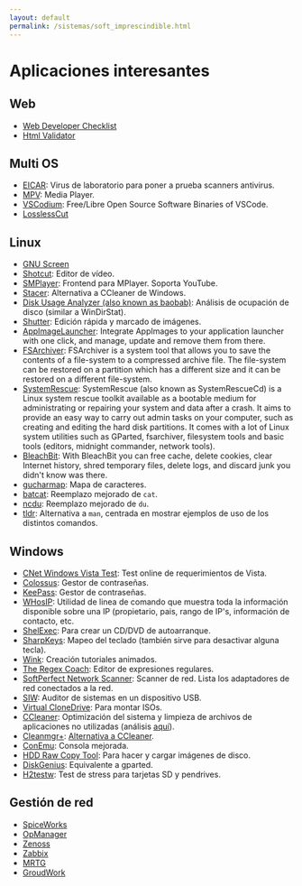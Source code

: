 ```yaml
---
layout: default
permalink: /sistemas/soft_imprescindible.html
---
```


# Aplicaciones interesantes

## Web

* [Web Developer Checklist](https://addons.mozilla.org/es/firefox/addon/webdeveloperchecklist/)
* [Html Validator](https://addons.mozilla.org/es/firefox/addon/html-validator/)

## Multi OS

* [EICAR](http://www.eicar.org/): Virus de laboratorio para poner a prueba scanners antivirus.
* [MPV](https://mpv.io/): Media Player.
* [VSCodium](https://vscodium.com/): Free/Libre Open Source Software Binaries of VSCode.
* [LosslessCut](https://github.com/mifi/lossless-cut)

## Linux

* [GNU Screen](http://phenobarbital.wordpress.com/2013/02/18/linux-usando-gnu-screen/)
* [Shotcut](https://www.shotcut.org/): Editor de vídeo.
* [SMPlayer](https://www.smplayer.info/): Frontend para MPlayer. Soporta YouTube.
* [Stacer](https://github.com/oguzhaninan/Stacer): Alternativa a CCleaner de Windows.
* [Disk Usage Analyzer (also known as baobab)](https://wiki.gnome.org/Apps/DiskUsageAnalyzer): Análisis de ocupación de disco (similar a WinDirStat).
* [Shutter](https://shutter-project.org/): Edición rápida y marcado de imágenes.
* [AppImageLauncher](https://github.com/TheAssassin/AppImageLauncher): Integrate AppImages to your application launcher with one click, and manage, update and remove them from there.
* [FSArchiver](https://www.fsarchiver.org/): FSArchiver is a system tool that allows you to save the contents of a file-system to a compressed archive file. The file-system can be restored on a partition which has a different size and it can be restored on a different file-system.
* [SystemRescue](https://www.system-rescue.org/): SystemRescue (also known as SystemRescueCd) is a Linux system rescue toolkit available as a bootable medium for administrating or repairing your system and data after a crash. It aims to provide an easy way to carry out admin tasks on your computer, such as creating and editing the hard disk partitions. It comes with a lot of Linux system utilities such as GParted, fsarchiver, filesystem tools and basic tools (editors, midnight commander, network tools).
* [BleachBit](https://www.bleachbit.org/): With BleachBit you can free cache, delete cookies, clear Internet history, shred temporary files, delete logs, and discard junk you didn't know was there.
* [gucharmap](https://wiki.gnome.org/action/show/Apps/Gucharmap): Mapa de caracteres.
* [batcat](https://github.com/sharkdp/bat): Reemplazo mejorado de `cat`.
* [ncdu](https://dev.yorhel.nl/ncdu): Reemplazo mejorado de `du`.
* [tldr](https://tldr.sh/): Alternativa a `man`, centrada en mostrar ejemplos de uso de los distintos comandos.

## Windows
* [CNet Windows Vista Test](http://reviews.cnet.com/4520-3672_7-6671810-1.html): Test online de requerimientos de Vista.
* [Colossus](http://www.alanit.com/programas/colossus.php): Gestor de contraseñas.
* [KeePass](http://keepass.info/): Gestor de contraseñas.
* [WHosIP](http://www.nirsoft.net/utils/whosip.html): Utilidad de linea de comando que muestra toda la información disponible sobre una IP (propietario, pais, rango de IP's, información de contacto, etc.
* [ShelExec](http://www.naughter.com/shelexec.html): Para crear un CD/DVD de autoarranque.
* [SharpKeys](http://www.randyrants.com/sharpkeys/): Mapeo del teclado (también sirve para desactivar alguna tecla).
* [Wink](http://www.debugmode.com/wink/): Creación tutoriales animados.
* [The Regex Coach](http://weitz.de/regex-coach/#license): Editor de expresiones regulares.
* [SoftPerfect Network Scanner](http://www.softperfect.com/products/networkscanner/): Scanner de red. Lista los adaptadores de red conectados a la red.
* [SIW](http://www.kriptopolis.org/auditor-de-sistemas-windows-en-usb): Auditor de sistemas en un dispositivo USB.
* [Virtual CloneDrive](http://www.slysoft.com/es/virtual-clonedrive.html): Para montar ISOs.
* [CCleaner](http://download.cnet.com/CCleaner/): Optimización del sistema y limpieza de archivos de aplicaciones no utilizadas (análisis [aquí](http://www.informatica-hoy.com.ar/optimizacion-mantenimiento-pc/CCleaner-optimiza-PC.php)).
* [Cleanmgr+](https://www.getclone.app/ms-apps/cleanmgrplus): [Alternativa a CCleaner](https://www.softzone.es/2019/02/09/cleanmgr-alternativa-ccleaner-windows-10/).
* [ConEmu](https://conemu.github.io/): Consola mejorada.
* [HDD Raw Copy Tool](http://hddguru.com/software/HDD-Raw-Copy-Tool/): Para hacer y cargar imágenes de disco.
* [DiskGenius](https://www.diskgenius.com/): Equivalente a gparted.
* [H2testw](https://www.heise.de/download/product/h2testw-50539): Test de stress para tarjetas SD y pendrives.

## Gestión de red

* [SpiceWorks](http://www.spiceworks.com)
* [OpManager](http://opmanager.com.es/)
* [Zenoss](http://www.zenoss.com/)
* [Zabbix](http://www.zabbix.org/)
* [MRTG](http://oss.oetiker.ch/mrtg/)
* [GroudWork](http://www.groundworkopensource.com/products/landing_rrdtool)
